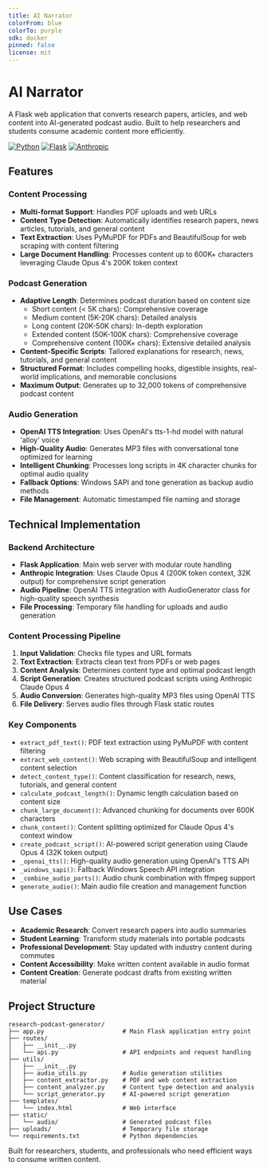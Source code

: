 ```yaml
---
title: AI Narrator
colorFrom: blue
colorTo: purple
sdk: docker
pinned: false
license: mit
---
```


# AI Narrator

A Flask web application that converts research papers, articles, and web content into AI-generated podcast audio. Built to help researchers and students consume academic content more efficiently.

[![Python](https://img.shields.io/badge/Python-3.8+-blue.svg)](https://python.org)
[![Flask](https://img.shields.io/badge/Flask-2.0+-green.svg)](https://flask.palletsprojects.com/)
[![Anthropic](https://img.shields.io/badge/Anthropic-Claude--Opus--4-purple.svg)](https://anthropic.com)


## Features

### Content Processing
- **Multi-format Support**: Handles PDF uploads and web URLs
- **Content Type Detection**: Automatically identifies research papers, news articles, tutorials, and general content
- **Text Extraction**: Uses PyMuPDF for PDFs and BeautifulSoup for web scraping with content filtering
- **Large Document Handling**: Processes content up to 600K+ characters leveraging Claude Opus 4's 200K token context

### Podcast Generation
- **Adaptive Length**: Determines podcast duration based on content size
  - Short content (< 5K chars): Comprehensive coverage
  - Medium content (5K-20K chars): Detailed analysis
  - Long content (20K-50K chars): In-depth exploration
  - Extended content (50K-100K chars): Comprehensive coverage
  - Comprehensive content (100K+ chars): Extensive detailed analysis
- **Content-Specific Scripts**: Tailored explanations for research, news, tutorials, and general content
- **Structured Format**: Includes compelling hooks, digestible insights, real-world implications, and memorable conclusions
- **Maximum Output**: Generates up to 32,000 tokens of comprehensive podcast content

### Audio Generation
- **OpenAI TTS Integration**: Uses OpenAI's tts-1-hd model with natural 'alloy' voice
- **High-Quality Audio**: Generates MP3 files with conversational tone optimized for learning
- **Intelligent Chunking**: Processes long scripts in 4K character chunks for optimal audio quality
- **Fallback Options**: Windows SAPI and tone generation as backup audio methods
- **File Management**: Automatic timestamped file naming and storage

## Technical Implementation

### Backend Architecture
- **Flask Application**: Main web server with modular route handling
- **Anthropic Integration**: Uses Claude Opus 4 (200K token context, 32K output) for comprehensive script generation
- **Audio Pipeline**: OpenAI TTS integration with AudioGenerator class for high-quality speech synthesis
- **File Processing**: Temporary file handling for uploads and audio generation

### Content Processing Pipeline
1. **Input Validation**: Checks file types and URL formats
2. **Text Extraction**: Extracts clean text from PDFs or web pages
3. **Content Analysis**: Determines content type and optimal podcast length
4. **Script Generation**: Creates structured podcast scripts using Anthropic Claude Opus 4
5. **Audio Conversion**: Generates high-quality MP3 files using OpenAI TTS
6. **File Delivery**: Serves audio files through Flask static routes

### Key Components
- `extract_pdf_text()`: PDF text extraction using PyMuPDF with content filtering
- `extract_web_content()`: Web scraping with BeautifulSoup and intelligent content selection
- `detect_content_type()`: Content classification for research, news, tutorials, and general content
- `calculate_podcast_length()`: Dynamic length calculation based on content size
- `chunk_large_document()`: Advanced chunking for documents over 600K characters
- `chunk_content()`: Content splitting optimized for Claude Opus 4's context window
- `create_podcast_script()`: AI-powered script generation using Claude Opus 4 (32K token output)
- `_openai_tts()`: High-quality audio generation using OpenAI's TTS API
- `_windows_sapi()`: Fallback Windows Speech API integration
- `_combine_audio_parts()`: Audio chunk combination with ffmpeg support
- `generate_audio()`: Main audio file creation and management function

## Use Cases

- **Academic Research**: Convert research papers into audio summaries
- **Student Learning**: Transform study materials into portable podcasts
- **Professional Development**: Stay updated with industry content during commutes
- **Content Accessibility**: Make written content available in audio format
- **Content Creation**: Generate podcast drafts from existing written material

## Project Structure

```
research-podcast-generator/
├── app.py                      # Main Flask application entry point
├── routes/
│   ├── __init__.py
│   └── api.py                  # API endpoints and request handling
├── utils/
│   ├── __init__.py
│   ├── audio_utils.py          # Audio generation utilities
│   ├── content_extractor.py    # PDF and web content extraction
│   ├── content_analyzer.py     # Content type detection and analysis
│   └── script_generator.py     # AI-powered script generation
├── templates/
│   └── index.html              # Web interface
├── static/
│   └── audio/                  # Generated podcast files
├── uploads/                    # Temporary file storage
└── requirements.txt            # Python dependencies
```

Built for researchers, students, and professionals who need efficient ways to consume written content.

